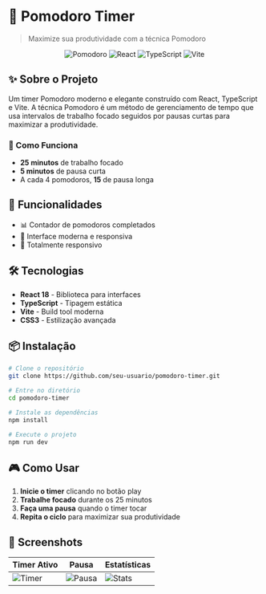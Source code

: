 # 🍅 Pomodoro Timer

> Maximize sua produtividade com a técnica Pomodoro

<div align="center">

![Pomodoro](https://img.shields.io/badge/Pomodoro-Technique-red?style=for-the-badge&logo=timer)
![React](https://img.shields.io/badge/React-18-blue?style=for-the-badge&logo=react)
![TypeScript](https://img.shields.io/badge/TypeScript-5-blue?style=for-the-badge&logo=typescript)
![Vite](https://img.shields.io/badge/Vite-5-purple?style=for-the-badge&logo=vite)

</div>

## ✨ Sobre o Projeto

Um timer Pomodoro moderno e elegante construído com React, TypeScript e Vite. A técnica Pomodoro é um método de gerenciamento de tempo que usa intervalos de trabalho focado seguidos por pausas curtas para maximizar a produtividade.

### 🎯 Como Funciona

- **25 minutos** de trabalho focado
- **5 minutos** de pausa curta
- A cada 4 pomodoros, **15** de pausa longa

## 🚀 Funcionalidades

- 📊 Contador de pomodoros completados
- 🎨 Interface moderna e responsiva
- 📱 Totalmente responsivo

## 🛠️ Tecnologias

- **React 18** - Biblioteca para interfaces
- **TypeScript** - Tipagem estática
- **Vite** - Build tool moderna
- **CSS3** - Estilização avançada

## 📦 Instalação

```bash
# Clone o repositório
git clone https://github.com/seu-usuario/pomodoro-timer.git

# Entre no diretório
cd pomodoro-timer

# Instale as dependências
npm install

# Execute o projeto
npm run dev
```

## 🎮 Como Usar

1. **Inicie o timer** clicando no botão play
2. **Trabalhe focado** durante os 25 minutos
3. **Faça uma pausa** quando o timer tocar
4. **Repita o ciclo** para maximizar sua produtividade

## 📱 Screenshots

<div align="center">

| Timer Ativo | Pausa | Estatísticas |
|-------------|-------|--------------|
| ![Timer](https://via.placeholder.com/300x200/ff6b6b/ffffff?text=Timer+Ativo) | ![Pausa](https://via.placeholder.com/300x200/4ecdc4/ffffff?text=Pausa) | ![Stats](https://via.placeholder.com/300x200/45b7d1/ffffff?text=Estatísticas) |

</div>


</div>